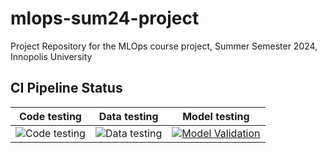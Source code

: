 # mlops-sum24-project
Project Repository for the MLOps course project, Summer Semester 2024, Innopolis University

## CI Pipeline Status

| Code testing | Data testing | Model testing |
|--------------|--------------|---------------|
| ![Code testing](https://github.com/your-username/your-repo/actions/workflows/ci.yml/badge.svg?event=push&branch=main&job=code-testing) | ![Data testing](https://github.com/your-username/your-repo/actions/workflows/ci.yml/badge.svg?event=push&branch=main&job=data-testing) | [![Model Validation](https://github.com/RafikHachana/mlops-sum24-project/actions/workflows/validate-model.yml/badge.svg)](https://github.com/RafikHachana/mlops-sum24-project/actions/workflows/validate-model.yml) |


